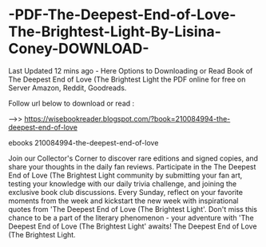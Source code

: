 # -PDF-The-Deepest-End-of-Love-The-Brightest-Light-By-Lisina-Coney-DOWNLOAD-
Last Updated 12 mins ago - Here Options to Downloading or Read Book of The Deepest End of Love (The Brightest Light the PDF online for free on Server Amazon, Reddit, Goodreads.
 
Follow url below to download or read :
 
-->> https://wisebookreader.blogspot.com/?book=210084994-the-deepest-end-of-love
 
ebooks 210084994-the-deepest-end-of-love
 
Join our Collector's Corner to discover rare editions and signed copies, and share your thoughts in the daily fan reviews.
Participate in the The Deepest End of Love (The Brightest Light community by submitting your fan art, testing your knowledge with our daily trivia challenge, and joining the exclusive book club discussions.
Every Sunday, reflect on your favorite moments from the week and kickstart the new week with inspirational quotes from 'The Deepest End of Love (The Brightest Light'. Don't miss this chance to be a part of the literary phenomenon - your adventure with 'The Deepest End of Love (The Brightest Light' awaits! The Deepest End of Love (The Brightest Light.
